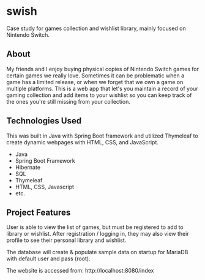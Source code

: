 # swish 
Case study for games collection and wishlist library, mainly focused on Nintendo Switch.

## About
My friends and I enjoy buying physical copies of Nintendo Switch games for certain games we really love. Sometimes it can be problematic when a game has a limited release, or when we forget that we own a game on multiple platforms.
This is a web app that let's you maintain a record of your gaming collection and add items to your wishlist so you can keep track of the ones you're still missing from your collection.

## Technologies Used
This was built in Java with Spring Boot framework and utilized Thymeleaf to create dynamic webpages with HTML, CSS, and JavaScript.

* Java
* Spring Boot Framework
* Hibernate
* SQL
* Thymeleaf
* HTML, CSS, Javascript
* etc. 

## Project Features
User is able to view the list of games, but must be registered to add to library or wishlist. After registration / logging in, they may also view their profile to see their personal library and wishlist. 

The database will create & populate sample data on startup for MariaDB with default user and pass (root). 

The website is accessed from:
http://localhost:8080/index
